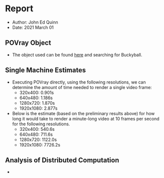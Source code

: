 # Report
- Author: John Ed Quinn
- Date: 2021 March 01

## POVray Object
- The object used can be found [here](http://lib.povray.org/searchcollection/index.php) and searching for Buckyball.

## Single Machine Estimates
- Executing POVray directly, using the following resolutions, we can determine the amount of time needed to render a single video frame:
	- 320x400: 0.901s
	- 640x480: 1.186s
	- 1280x720: 1.870s
	- 1920x1080: 2.877s
- Below is the estimate (based on the preliminary results above) for how long it would take to render a minute-long video at 10 frames per second for the following resolutions.
	- 320x400: 540.6s
	- 640x480: 711.6s
	- 1280x720: 1122.0s
	- 1920x1080: 7726.2s

## Analysis of Distributed Computation
- 
